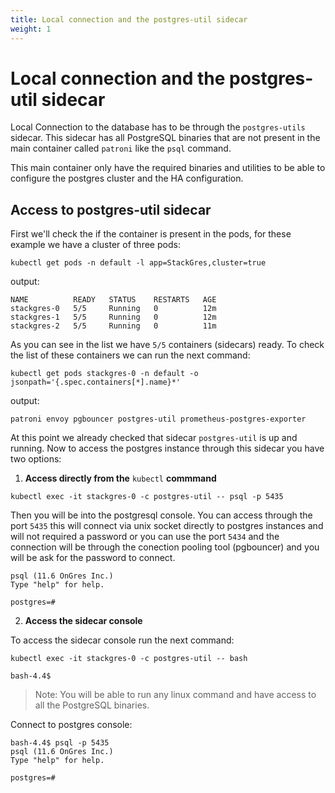 ```yaml
---
title: Local connection and the postgres-util sidecar
weight: 1
---
```


# Local connection and the postgres-util sidecar

Local Connection to the database has to be through the `postgres-utils` sidecar. This sidecar has all PostgreSQL binaries that are not present in the main container called `patroni` like the `psql` command.

This main container only have the required binaries and utilities to be able to configure the postgres cluster and the HA configuration.


## Access to postgres-util sidecar

First we'll check the if the container is present in the pods, for these example we have a cluster of three pods:

`kubectl get pods -n default -l app=StackGres,cluster=true`

output:

```
NAME          READY   STATUS    RESTARTS   AGE
stackgres-0   5/5     Running   0          12m
stackgres-1   5/5     Running   0          12m
stackgres-2   5/5     Running   0          11m
```

As you can see in the list we have `5/5` containers (sidecars) ready. To check the list of these containers we can run the next command:

`kubectl get pods stackgres-0 -n default -o jsonpath='{.spec.containers[*].name}*'`

output:

```
patroni envoy pgbouncer postgres-util prometheus-postgres-exporter
```

At this point we already checked that sidecar `postgres-util` is up and running. Now to access the postgres instance through this sidecar you have two options:

1. **Access directly from the** `kubectl` **commmand**

`kubectl exec -it stackgres-0 -c postgres-util -- psql -p 5435`

Then you will be into the postgresql console. You can access through the port `5435` this will connect via unix socket directly to postgres instances and will not required a password or you can use the port `5434` and the connection will  be through the conection pooling tool (pgbouncer) and you will be ask for the password to connect.

```
psql (11.6 OnGres Inc.)
Type "help" for help.

postgres=#
```

2. **Access the sidecar console**

To access the sidecar console run the next command:

`kubectl exec -it stackgres-0 -c postgres-util -- bash`

```
bash-4.4$
```

> Note: You will be able to run any linux command and have access to all the PostgreSQL binaries.

Connect to postgres console:

```
bash-4.4$ psql -p 5435
psql (11.6 OnGres Inc.)
Type "help" for help.

postgres=#

```
